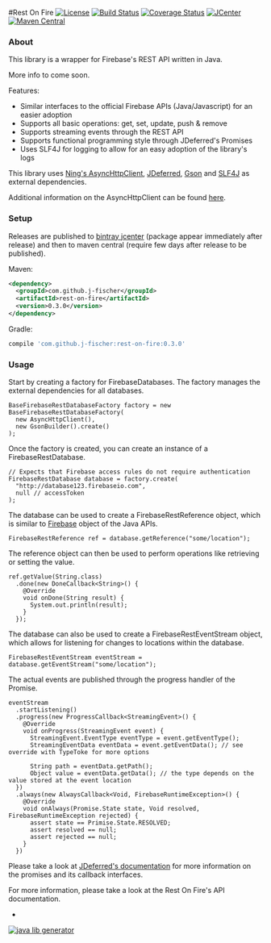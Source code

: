#Rest On Fire
[![License](https://img.shields.io/hexpm/l/plug.svg?style=flat)](http://www.apache.org/licenses/LICENSE-2.0)
[![Build Status](http://img.shields.io/travis/j-fischer/rest-on-fire.svg?style=flat&branch=master)](https://travis-ci.org/j-fischer/rest-on-fire)
[![Coverage Status](https://img.shields.io/coveralls/j-fischer/rest-on-fire.svg?style=flat)](https://coveralls.io/r/j-fischer/rest-on-fire?branch=master)
[![JCenter](https://img.shields.io/bintray/v/j-fischer/maven/rest-on-fire.svg?label=jcenter)](https://bintray.com/j-fischer/maven/rest-on-fire/_latestVersion)
[![Maven Central](https://img.shields.io/maven-central/v/com.github.j-fischer/rest-on-fire.svg?style=flat)](https://maven-badges.herokuapp.com/maven-central/com.github.j-fischer/rest-on-fire)

### About

This library is a wrapper for Firebase's REST API written in Java.

More info to come soon.

Features:
* Similar interfaces to the official Firebase APIs (Java/Javascript) for an easier adoption
* Supports all basic operations: get, set, update, push & remove
* Supports streaming events through the REST API
* Supports functional programming style through JDeferred's Promises
* Uses SLF4J for logging to allow for an easy adoption of the library's logs

This library uses [Ning's AsyncHttpClient](http://www.ning.com/code/2010/03/introducing-nings-asynchronous-http-client-library/),
[JDeferred](https://github.com/jdeferred/jdeferred), [Gson](https://github.com/google/gson) and [SLF4J](http://www.slf4j.org/)
as external dependencies.

Additional information on the AsyncHttpClient can be found [here](https://jfarcand.wordpress.com/2010/12/21/going-asynchronous-using-asynchttpclient-the-basic/).

### Setup

Releases are published to [bintray jcenter](https://bintray.com/bintray/jcenter) (package appear immediately after release) 
and then to maven central (require few days after release to be published).

Maven:

```xml
<dependency>
  <groupId>com.github.j-fischer</groupId>
  <artifactId>rest-on-fire</artifactId>
  <version>0.3.0</version>
</dependency>
```

Gradle:

```groovy
compile 'com.github.j-fischer:rest-on-fire:0.3.0'
```

### Usage

Start by creating a factory for FirebaseDatabases. The factory manages the external
dependencies for all databases.

    BaseFirebaseRestDatabaseFactory factory = new BaseFirebaseRestDatabaseFactory(
      new AsyncHttpClient(),
      new GsonBuilder().create()
    );

Once the factory is created, you can create an instance of a FirebaseRestDatabase.

    // Expects that Firebase access rules do not require authentication
    FirebaseRestDatabase database = factory.create(
      "http://database123.firebaseio.com",
      null // accessToken
    );

The database can be used to create a FirebaseRestReference object, which is similar
to [Firebase](https://www.firebase.com/docs/android/api/#firebase_methods) object of the Java APIs.

    FirebaseRestReference ref = database.getReference("some/location");

The reference object can then be used to perform operations like retrieving or setting
the value.

    ref.getValue(String.class)
      .done(new DoneCallback<String>() {
        @Override
        void onDone(String result) {
          System.out.println(result);
        }
      });

The database can also be used to create a FirebaseRestEventStream object, which allows for listening
for changes to locations within the database.

    FirebaseRestEventStream eventStream = database.getEventStream("some/location");

The actual events are published through the progress handler of the Promise.

    eventStream
      .startListening()
      .progress(new ProgressCallback<StreamingEvent>() {
        @Override
        void onProgress(StreamingEvent event) {
          StreamingEvent.EventType eventType = event.getEventType();
          StreamingEventData eventData = event.getEventData(); // see override with TypeToke for more options

          String path = eventData.getPath();
          Object value = eventData.getData(); // the type depends on the value stored at the event location
      })
      .always(new AlwaysCallback<Void, FirebaseRuntimeException>() {
        @Override
        void onAlways(Promise.State state, Void resolved, FirebaseRuntimeException rejected) {
          assert state == Primise.State.RESOLVED;
          assert resolved == null;
          assert rejected == null;
        }
      })

Please take a look at [JDeferred's documentation](https://github.com/jdeferred/jdeferred) for
more information on the promises and its callback interfaces.

For more information, please take a look at the Rest On Fire's API documentation.

-
[![java lib generator](http://img.shields.io/badge/Powered%20by-%20Java%20lib%20generator-green.svg?style=flat-square)](https://github.com/xvik/generator-lib-java)